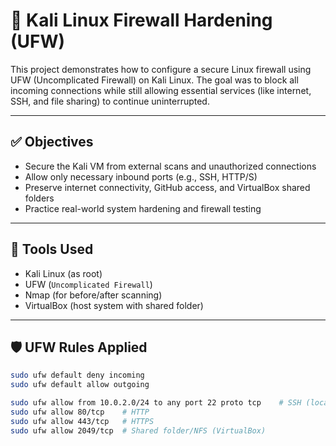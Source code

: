 # 🧱 Kali Linux Firewall Hardening (UFW)

This project demonstrates how to configure a secure Linux firewall using UFW (Uncomplicated Firewall) on Kali Linux. The goal was to block all incoming connections while still allowing essential services (like internet, SSH, and file sharing) to continue uninterrupted.

---

## ✅ Objectives

- Secure the Kali VM from external scans and unauthorized connections
- Allow only necessary inbound ports (e.g., SSH, HTTP/S)
- Preserve internet connectivity, GitHub access, and VirtualBox shared folders
- Practice real-world system hardening and firewall testing

---

## 🔧 Tools Used

- Kali Linux (as root)
- UFW (`Uncomplicated Firewall`)
- Nmap (for before/after scanning)
- VirtualBox (host system with shared folder)

---

## 🛡️ UFW Rules Applied

```bash
sudo ufw default deny incoming
sudo ufw default allow outgoing

sudo ufw allow from 10.0.2.0/24 to any port 22 proto tcp    # SSH (local network only)
sudo ufw allow 80/tcp    # HTTP
sudo ufw allow 443/tcp   # HTTPS
sudo ufw allow 2049/tcp  # Shared folder/NFS (VirtualBox)
